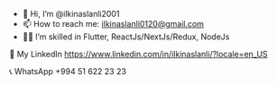 - 👋 Hi, I’m @ilkinaslanli2001
- 📫 How to reach me: ilkinaslanli0120@gmail.com
- 👨‍💻 I’m skilled in Flutter, ReactJs/NextJs/Redux, NodeJs


📄 My LinkedIn https://www.linkedin.com/in/ilkinaslanli/?locale=en_US

📞 WhatsApp +994 51 622 23 23





<!---
ilkinaslanli2001/ilkinaslanli2001 is a ✨ special ✨ repository because its `README.md` (this file) appears on your GitHub profile.
You can click the Preview link to take a look at your changes.
--->
